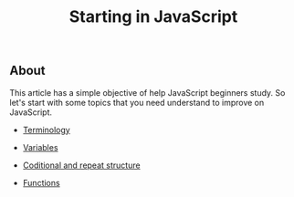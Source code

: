 <h1 align="center">Starting in JavaScript</h1>

<br>

## About

This article has a simple objective of help JavaScript beginners study. So let's start with some topics that you need understand to improve on JavaScript.

- [Terminology](https://github.com/Henryxavierb/starting-from-the-beginning/blob/learning/content/terminology.md)

- [Variables](https://github.com/Henryxavierb/starting-from-the-beginning/blob/learning/content/variables.md)

- [Coditional and repeat structure](https://github.com/Henryxavierb/starting-from-the-beginning/blob/learning/content/conditionals-and-repeat-structure.md)

- [Functions](https://github.com/Henryxavierb/starting-from-the-beginning/blob/learning/content/functions.md)
